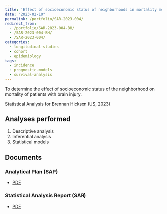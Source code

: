 ```yaml
---
title: 'Effect of socioeconomic status of neighborhoods in mortality mortality rates after brain injury: retrospective cohort'
date: "2023-02-10"
permalink: /portfolio/SAR-2023-004/
redirect_from:
  - /portfolio/SAR-2023-004-BH/
  - /SAR-2023-004-BH/
  - /SAR-2023-004/
categories:
  - longitudinal-studies
  - cohort
  - epidemiology
tags:
  - incidence
  - prognostic-models
  - survival-analysis
---
```


To determine the effect of socioeconomic status of the neighborhood on mortality of patients with brain injury.

Statistical Analysis for Brennan Hickson (US, 2023)
<!-- Technical Report for Brennan Hickson (US, 2023) -->

## Analyses performed

1. Descriptive analysis
1. Inferential analysis
1. Statistical models

## Documents

<!-- The client has requested that this analysis be kept confidential until a future date, determined by the client. -->
<!-- All documents from this consultation are therefore not published online and only the title and year of the analysis will be included in the consultant's Portfolio. -->
<!-- After the agreed date is reached, the documents will be released. -->

<!-- The client has requested that this analysis be kept confidential. -->
<!-- All documents from this consultation are therefore not published online and only the title and year of the analysis will be included in the consultant's Portfolio. -->

### Analytical Plan (SAP)

- [PDF][sap]

### Statistical Analysis Report (SAR)

- [PDF][sar]

<!-- ## Associated analyses -->

<!-- This analysis is part of a larger project and is supported by other analyses, linked below. -->

<!-- **[assoc_title]** -->

<!-- <[assoc_link]> -->

<!-- --- -->

[sap]: /files/SAP-2023-004-BH-v01.pdf
[sar]: /files/SAR-2023-004-BH-v01.pdf
